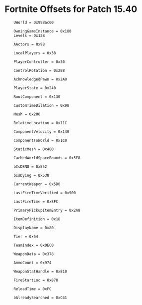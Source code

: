 
# Fortnite Offsets for Patch 15.40

        UWorld = 0x998ac00
        
        OwningGameInstance = 0x180
        Levels = 0x138
        
        AActors = 0x98
        
        LocalPlayers = 0x38
        
        PlayerController = 0x30
        
        ControlRotation = 0x288
        
        AcknowledgedPawn = 0x2A0
        
        PlayerState = 0x240
        
        RootComponent = 0x130
        
        CustomTimeDilation = 0x98
        
        Mesh = 0x280
        
        RelativeLocation = 0x11C
        
        ComponentVelocity = 0x140
        
        ComponentToWorld = 0x1C0
        
        StaticMesh = 0x480
        
        CachedWorldSpaceBounds = 0x5F8
        
        bIsDBNO = 0x552
        
        bIsDying = 0x538
        
        CurrentWeapon = 0x5D0
        
        LastFireTimeVerified = 0x900
        
        LastFireTime = 0x8FC
        
        PrimaryPickupItemEntry = 0x2A8
        
        ItemDefinition = 0x18
        
        DisplayName = 0x80
        
        Tier = 0x64
        
        TeamIndex = 0x0EC0
        
        WeaponData = 0x378
        
        AmmoCount = 0x974
        
        WeaponStatHandle = 0x810
        
        FireStartLoc = 0x878
        
        ReloadTime = 0xFC
        
        bAlreadySearched = 0xC41



